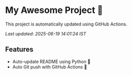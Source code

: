 # My Awesome Project 🚀

This project is automatically updated using GitHub Actions.

_Last updated: 2025-06-19 14:01:24 IST_

## Features
- Auto-update README using Python 🐍
- Auto Git push with GitHub Actions 🤖
